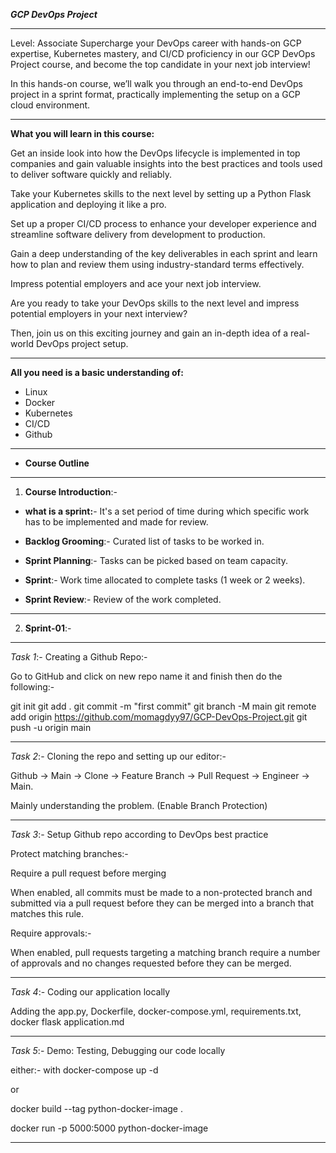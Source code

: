 ***GCP DevOps Project***

----------------------------------------------------------------------------------------------------------------------------------------------------------------------------

Level: Associate
Supercharge your DevOps career with hands-on GCP expertise, Kubernetes mastery, and CI/CD proficiency in our GCP DevOps Project course, and become the top candidate in your next job interview!

In this hands-on course, we’ll walk you through an end-to-end DevOps project in a sprint format, practically implementing the setup on a GCP cloud environment. 

----------------------------------------------------------------------------------------------------------------------------------------------------------------------------


**What you will learn in this course:**

Get an inside look into how the DevOps lifecycle is implemented in top companies and gain valuable insights into the best practices and tools used to deliver software quickly and reliably.

Take your Kubernetes skills to the next level by setting up a Python Flask application and deploying it like a pro.

Set up a proper CI/CD process to enhance your developer experience and streamline software delivery from development to production.

Gain a deep understanding of the key deliverables in each sprint and learn how to plan and review them using industry-standard terms effectively.

Impress potential employers and ace your next job interview.

Are you ready to take your DevOps skills to the next level and impress potential employers in your next interview? 

Then, join us on this exciting journey and gain an in-depth idea of a real-world DevOps project setup. 

----------------------------------------------------------------------------------------------------------------------------------------------------------------------------

**All you need is a basic understanding of:**

- Linux
- Docker
- Kubernetes
- CI/CD
- Github

----------------------------------------------------------------------------------------------------------------------------------------------------------------------------

- **Course Outline**
-----------------------

1. **Course Introduction**:-

- **what is a sprint:**- It's a set period of time during which specific work has to be implemented and made for review.

- **Backlog Grooming**:- Curated list of tasks to be worked in.

- **Sprint Planning**:- Tasks can be picked based on team capacity.

- **Sprint**:- Work time allocated to complete tasks (1 week or 2 weeks). 

- **Sprint Review**:- Review of the work completed. 

--------------------------------------------------------------------------------

2. **Sprint-01**:-

--------------------------------------------------------------------------------

*Task 1*:- Creating a Github Repo:-

Go to GitHub and click on new repo name it and finish then do the following:-

git init
git add .
git commit -m "first commit"
git branch -M main
git remote add origin https://github.com/momagdyy97/GCP-DevOps-Project.git
git push -u origin main

--------------------------------------------------------------------------------

*Task 2*:- Cloning the repo and setting up our editor:-

Github -> Main -> Clone -> Feature Branch -> Pull Request -> Engineer -> Main.

Mainly understanding the problem. (Enable Branch Protection)

--------------------------------------------------------------------------------

*Task 3*:- Setup Github repo according to DevOps best practice

Protect matching branches:-

Require a pull request before merging

When enabled, all commits must be made to a non-protected branch and submitted via a pull request before they can be merged into a branch that matches this rule.

Require approvals:-

When enabled, pull requests targeting a matching branch require a number of approvals and no changes requested before they can be merged.

--------------------------------------------------------------------------------

*Task 4*:- Coding our application locally

Adding the app.py, Dockerfile, docker-compose.yml, requirements.txt, docker flask application.md

--------------------------------------------------------------------------------

*Task 5*:- Demo: Testing, Debugging our code locally 

either:- with docker-compose up -d 

or 

docker  build --tag python-docker-image .

docker run -p 5000:5000 python-docker-image

--------------------------------------------------------------------------------

